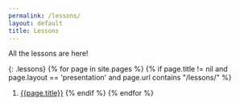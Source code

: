 ```yaml
---
permalink: /lessons/
layout: default
title: Lessons
---
```


All the lessons are here!

{: .lessons}
{% for page in site.pages %}
{% if page.title != nil and page.layout == 'presentation' and page.url contains "/lessons/" %}
1. [{{page.title}}]({{site.baseurl}}{{page.url}})
{% endif %}
{% endfor %}
